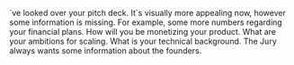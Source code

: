 ´ve looked over your pitch deck. It´s visually more appealing now, however some information is missing.
For example, some more numbers regarding your financial plans. How will you be monetizing your product. What are your ambitions for scaling. What is your technical background. The Jury always wants some information about the founders.
